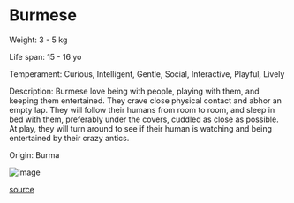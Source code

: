 # Burmese

Weight: 3 - 5 kg

Life span: 15 - 16 yo

Temperament: Curious, Intelligent, Gentle, Social, Interactive, Playful, Lively

Description: Burmese love being with people, playing with them, and keeping them entertained. They crave close physical contact and abhor an empty lap. They will follow their humans from room to room, and sleep in bed with them, preferably under the covers, cuddled as close as possible. At play, they will turn around to see if their human is watching and being entertained by their crazy antics.

Origin: Burma

![image](https://cdn2.thecatapi.com/images/4lXnnfxac.jpg)

[source](https://api.thecatapi.com/v1/breeds/bure)
